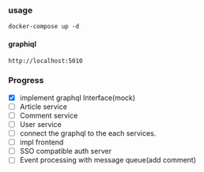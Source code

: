 ### usage
`docker-compose up -d `

#### graphiql
`http://localhost:5010`


### Progress

- [x] implement graphql Interface(mock)
- [ ] Article service
- [ ] Comment service
- [ ] User service
- [ ] connect the graphql to the each services.
- [ ] impl frontend
- [ ] SSO compatible auth server
- [ ] Event processing with message queue(add comment)
